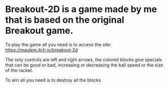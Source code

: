 # Breakout-2D is a game made by me that is based on the original Breakout game.

To play the game all you need is to access the site: https://maulem.itch.io/breakout-2d

The only controls are left and right arrows, the colored blocks give specials that can be good or bad, increasing or decreasing the ball speed or the size of the racket.

To win all you need is to destroy all the blocks
